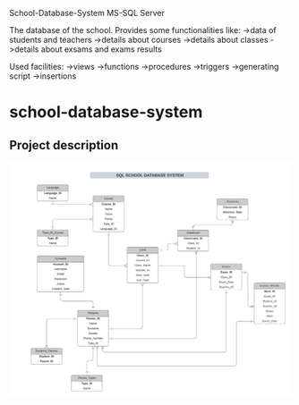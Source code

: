 School-Database-System MS-SQL Server

The database of the school. 
Provides some functionalities like: 
->data of students and teachers
->details about courses
->details about classes 
->details about exsams and exams results 

Used facilities:
->views
->functions
->procedures
->triggers
->generating script
->insertions


# school-database-system

## Project description



![alt text](https://github.com/juliajania/school-database-system/blob/main/SQL%20SCHOOL%20DATABASE%20SYSTEM%20.jpeg)
